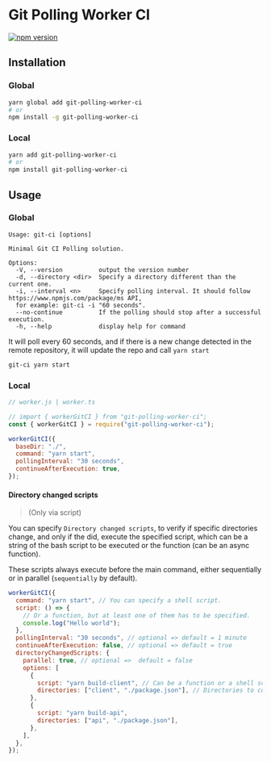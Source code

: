 # Git Polling Worker CI

[![npm version](https://badge.fury.io/js/git-polling-worker-ci.svg)](https://badge.fury.io/js/git-polling-worker-ci)

## Installation

### Global

```sh
yarn global add git-polling-worker-ci
# or
npm install -g git-polling-worker-ci
```

### Local

```sh
yarn add git-polling-worker-ci
# or
npm install git-polling-worker-ci
```

## Usage

### Global

```
Usage: git-ci [options]

Minimal Git CI Polling solution.

Options:
  -V, --version          output the version number
  -d, --directory <dir>  Specify a directory different than the current one.
  -i, --interval <n>     Specify polling interval. It should follow https://www.npmjs.com/package/ms API,
  for example: git-ci -i "60 seconds".
  --no-continue          If the polling should stop after a successful execution.
  -h, --help             display help for command
```

It will poll every 60 seconds, and if there is a new change detected in the remote repository, it will update the repo and call `yarn start`

```sh
git-ci yarn start
```

### Local

```js
// worker.js | worker.ts

// import { workerGitCI } from "git-polling-worker-ci";
const { workerGitCI } = require("git-polling-worker-ci");

workerGitCI({
  baseDir: "./",
  command: "yarn start",
  pollingInterval: "30 seconds",
  continueAfterExecution: true,
});
```

#### Directory changed scripts

> (Only via script)

You can specify `Directory changed scripts`, to verify if specific directories change, and only if the did, execute the specified script, which can be a string of the bash script to be executed or the function (can be an async function).

These scripts always execute before the main command, either sequentially or in parallel (`sequentially` by default).

```js
workerGitCI({
  command: "yarn start", // You can specify a shell script.
  script: () => {
    // Or a function, but at least one of them has to be specified.
    console.log("Hello world");
  },
  pollingInterval: "30 seconds", // optional => default = 1 minute
  continueAfterExecution: false, // optional => default = true
  directoryChangedScripts: {
    parallel: true, // optional =>  default = false
    options: [
      {
        script: "yarn build-client", // Can be a function or a shell script.
        directories: ["client", "./package.json"], // Directories to compare with, using https://www.npmjs.com/package/folder-hash
      },
      {
        script: "yarn build-api",
        directories: ["api", "./package.json"],
      },
    ],
  },
});
```
